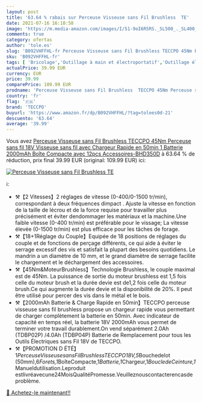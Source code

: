 ```yaml
---
layout: post
title: '63.64 % rabais sur Perceuse Visseuse sans Fil Brushless  TE'
date: 2021-07-16 16:10:58
image: 'https://m.media-amazon.com/images/I/51-9oI6R5RS._SL500_._SL400_.jpg'
comments: true
category: ofertas
author: 'tole.es'
slug: 'B092VHFFHL-fr Perceuse Visseuse sans Fil Brushless TECCPO 45Nm Perceuse...'
sku: 'B092VHFFHL-fr'
tags: [ 'Bricolage','Outillage à main et électroportatif','Outillage électroportatif','Perceuse-visseuse','Perceuses','teccpo', ]
actualPrice: 39.99 EUR
currency: EUR
price: 39.99
comparePrice: 109.99 EUR
prodname: 'Perceuse Visseuse sans Fil Brushless  TECCPO 45Nm Perceuse sans fil 18V  Visseuse sans fil avec Chargeur Rapide en 50min  1 Batterie 2000mAh  Boîte Compacte avec 12pcs Accessoires-BHD350D'
country: 'fr'
flag: '🇫🇷'
brand: 'TECCPO'
buyurl: 'https://www.amazon.fr/dp/B092VHFFHL/?tag=tolees0d-21'
descuento: '63.64'
average: '39.99'
---
```


Vous avez [Perceuse Visseuse sans Fil Brushless  TECCPO 45Nm Perceuse sans fil 18V  Visseuse sans fil avec Chargeur Rapide en 50min  1 Batterie 2000mAh  Boîte Compacte avec 12pcs Accessoires-BHD350D](https://www.amazon.fr/dp/B092VHFFHL/?tag=tolees0d-21)  à  63.64 % de réduction, prix final  39.99 EUR (original: 109.99 EUR) ici:

[![Perceuse Visseuse sans Fil Brushless  TE](https://m.media-amazon.com/images/I/51-9oI6R5RS._SL500_._SL400_.jpg)](https://www.amazon.fr/dp/B092VHFFHL/?tag=tolees0d-21)

ℹ️:

- ⚒【2 Vitesses】2 réglages de vitesse (0-400/0-1500 tr/min), correspondant à deux fréquences dimpact . Ajuste la vitesse en fonction de la taille de lécrou et de la force requise pour travailler plus précisément et éviter dendommager les matériaux et la machine.Une faible vitesse (0-400 tr/min) est préférable pour le vissage; La vitesse élevée (0-1500 tr/min) est plus efficace pour les tâches de forage.
- ⚒【18+1Réglage du Couple】Equipée de 18 positions de réglages du couple et de fonctions de perçage différents, ce qui aide à éviter le serrage excessif des vis et satisfait la plupart des besoins quotidiens. Le mandrin a un diamètre de 10 mm, et le grand diamètre de serrage facilite le chargement et le déchargement des accessoires.
- ⚒【45Nm&MoteurBrushless】Technologie Brushless, le couple maximal est de 45Nm. La puissance de sortie du moteur brushless est 1,5 fois celle du moteur brush et la durée devie est de1,2 fois celle du moteur brush.Ce qui augmente la durée devie et la disponibilité de 20%. Il peut être utilisé pour percer des vis dans le métal et le bois.
- ⚒【2000mAh Batterie & Charge Rapide en 50min】TECCPO perceuse visseuse sans fil brushless propose un chargeur rapide vous permettant de charger complètement la batterie en 50min. Avec indicateur de capacité en temps réel, la batterie 18V 2000mAh vous permet de terminer votre travail durablement.On vend séparément 2.0Ah (TDBP02P) /4.0Ah (TDBP04P) Batterie de Remplacement pour tous les Outils Électriques sans Fil 18V de TECCPO.
- ⚒【PROMOTION D ÉTÉ】1*PerceuseVisseusesansFilBrushlessTECCPO18V,5*Bouchedelot (50mm),6*Forets,1*BoîteCompacte,1*Batterie,1*Chargeur,1*BoucledeCeinture,1*Manueldutilisation.Leproduit estlivréavecune24MoisQualitéPromesse.Veuilleznouscontacterencasdeproblème.

[🛒 Achetez-le maintenant!!](https://www.amazon.fr/dp/B092VHFFHL/?tag=tolees0d-21)
